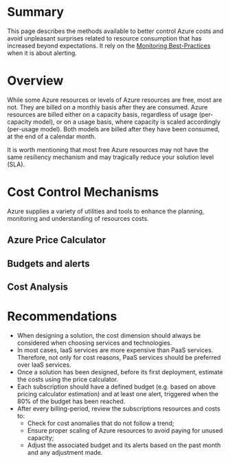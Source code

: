 # Summary

This page describes the methods available to better control Azure costs and avoid unpleasant surprises related to resource consumption that has increased beyond expectations. It rely on the [Monitoring Best-Practices](/Knowledge/BestPractices-AzureSolutions-Monitoring/README.md) when it is about alerting.

# Overview

While some Azure resources or levels of Azure resources are free, most are not. They are billed on a monthly basis after they are consumed. Azure resources are billed either on a capacity basis, regardless of usage (per-capacity model), or on a usage basis, where capacity is scaled accordingly (per-usage model). Both models are billed after they have been consumed, at the end of a calendar month.

It is worth mentioning that most free Azure resources may not have the same resiliency mechanism and may tragically reduce your solution level (SLA).

# Cost Control Mechanisms

Azure supplies a variety of utilities and tools to enhance the planning, monitoring and understanding of resources costs.

## Azure Price Calculator

## Budgets and alerts

## Cost Analysis

# Recommendations

- When designing a solution, the cost dimension should always be considered when choosing services and technologies.
- In most cases, IaaS services are more expensive than PaaS services. Therefore, not only for cost reasons, PaaS services should be preferred over IaaS services.
- Once a solution has been designed, before its first deployment, estimate the costs using the price calculator.
- Each subscription should have a defined budget (e.g. based on above pricing calculator estimation) and at least one alert, triggered when the 80% of the budget has been reached.
- After every billing-period, review the subscriptions resources and costs to:
  - Check for cost anomalies that do not follow a trend;
  - Ensure proper scaling of Azure resources to avoid paying for unused capacity;
  - Adjust the associated budget and its alerts based on the past month and any adjustment made.

## 

